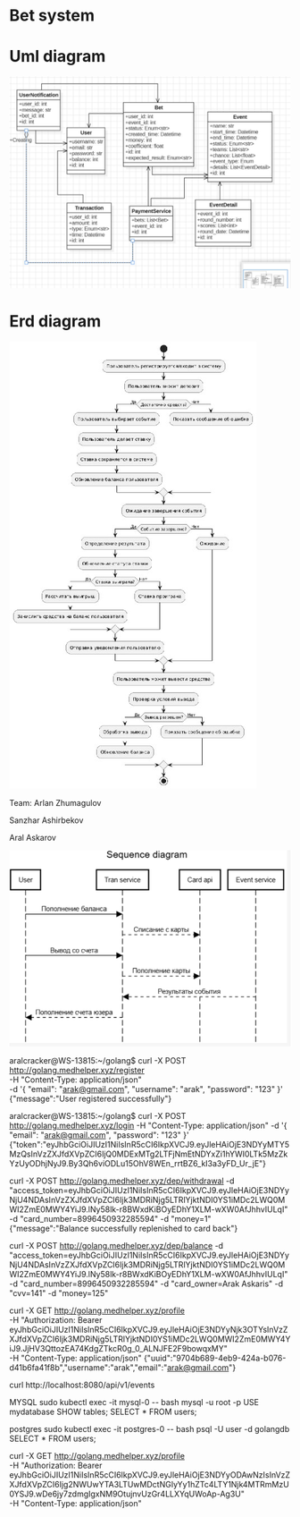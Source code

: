 # Bet system

# Uml diagram
![Скриншот](golang-uml.jpg)

# Erd diagram
![Скриншот](golang-erd.jpg)


Team: Arlan Zhumagulov

Sanzhar Ashirbekov

Aral Askarov

![alt text](image.png)


aralcracker@WS-13815:~/golang$ curl -X POST http://golang.medhelper.xyz/register \
  -H "Content-Type: application/json" \
  -d '{
    "email": "arak@gmail.com",
    "username": "arak",
    "password": "123"
  }'
{"message":"User registered successfully"}






aralcracker@WS-13815:~/golang$ curl -X POST http://golang.medhelper.xyz/login   -H "Content-Type: application/json"   -d '{
    "email": "arak@gmail.com",
    "password": "123"
  }'
{"token":"eyJhbGciOiJIUzI1NiIsInR5cCI6IkpXVCJ9.eyJleHAiOjE3NDYyMTY5MzQsInVzZXJfdXVpZCI6IjQ0MDExMTg2LTFjNmEtNDYxZi1hYWI0LTk5MzZkYzUyODhjNyJ9.By3Qh6viODLu15OhV8WEn_rrtBZ6_kI3a3yFD_Ur_jE"}

curl -X POST http://golang.medhelper.xyz/dep/withdrawal   -d "access_token=eyJhbGciOiJIUzI1NiIsInR5cCI6IkpXVCJ9.eyJleHAiOjE3NDYyNjU4NDAsInVzZXJfdXVpZCI6Ijk3MDRiNjg5LTRlYjktNDI0YS1iMDc2LWQ0MWI2ZmE0MWY4YiJ9.lNy58lk-r8BWxdKiBOyEDhY1XLM-wXW0AfJhhvIULqI"   -d "card_number=8996450932285594"  -d "money=1"
{"message":"Balance successfully replenished to card back"}


curl -X POST http://golang.medhelper.xyz/dep/balance   -d "access_token=eyJhbGciOiJIUzI1NiIsInR5cCI6IkpXVCJ9.eyJleHAiOjE3NDYyNjU4NDAsInVzZXJfdXVpZCI6Ijk3MDRiNjg5LTRlYjktNDI0YS1iMDc2LWQ0MWI2ZmE0MWY4YiJ9.lNy58lk-r8BWxdKiBOyEDhY1XLM-wXW0AfJhhvIULqI"   -d "card_number=8996450932285594"   -d "card_owner=Arak Askaris"   -d "cvv=141"   -d "money=125"

curl -X GET http://golang.medhelper.xyz/profile \
  -H "Authorization: Bearer eyJhbGciOiJIUzI1NiIsInR5cCI6IkpXVCJ9.eyJleHAiOjE3NDYyNjk3OTYsInVzZXJfdXVpZCI6Ijk3MDRiNjg5LTRlYjktNDI0YS1iMDc2LWQ0MWI2ZmE0MWY4YiJ9.JjHV3QttozEA74KdgZTkcR0g_0_ALNJFE2F9bowqxMY" \
  -H "Content-Type: application/json"
{"uuid":"9704b689-4eb9-424a-b076-d41b6fa41f8b","username":"arak","email":"arak@gmail.com"}


curl http://localhost:8080/api/v1/events

MYSQL
sudo kubectl exec -it mysql-0 -- bash
 mysql -u root -p
USE mydatabase
SHOW tables;
SELECT * FROM users;

postgres
sudo kubectl exec -it postgres-0 -- bash
psql -U user -d golangdb
SELECT * FROM users;


curl -X GET http://golang.medhelper.xyz/profile \
  -H "Authorization: Bearer eyJhbGciOiJIUzI1NiIsInR5cCI6IkpXVCJ9.eyJleHAiOjE3NDYyODAwNzIsInVzZXJfdXVpZCI6Ijg2NWUwYTA3LTUwMDctNGIyYy1hZTc4LTY1Njk4MTRmMzU0YSJ9.wDe6jy7zdmgIgxNM9OtujnvUzGr4LLXYqUWoAp-Ag3U" \
  -H "Content-Type: application/json"
